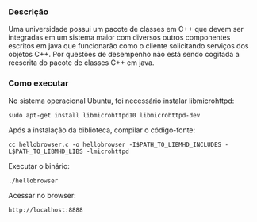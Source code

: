### Descrição
Uma universidade possui um pacote de classes em C++ que devem ser integradas em um sistema maior com diversos outros componentes escritos em java que funcionarão como o cliente solicitando serviços dos objetos C++. Por questões de desempenho não está sendo cogitada a reescrita do pacote de classes C++ em java.

### Como executar
No sistema operacional Ubuntu, foi necessário instalar libmicrohttpd:
```
sudo apt-get install libmicrohttpd10 libmicrohttpd-dev
```

Após a instalação da biblioteca, compilar o código-fonte:
```
cc hellobrowser.c -o hellobrowser -I$PATH_TO_LIBMHD_INCLUDES -L$PATH_TO_LIBMHD_LIBS -lmicrohttpd
```

Executar o binário:
```
./hellobrowser
```

Acessar no browser:
```
http://localhost:8888
```
